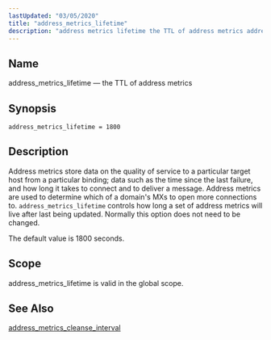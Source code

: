 ```yaml
---
lastUpdated: "03/05/2020"
title: "address_metrics_lifetime"
description: "address metrics lifetime the TTL of address metrics address metrics lifetime 1800 Address metrics store data on the quality of service to a particular target host from a particular binding data such as the time since the last failure and how long it takes to connect and to deliver a..."
---
```


<a name="conf.ref.address_metrics_lifetime"></a> 
## Name

address_metrics_lifetime — the TTL of address metrics

## Synopsis

`address_metrics_lifetime = 1800`

<a name="idp23362144"></a> 
## Description

Address metrics store data on the quality of service to a particular target host from a particular binding; data such as the time since the last failure, and how long it takes to connect and to deliver a message. Address metrics are used to determine which of a domain's MXs to open more connections to. `address_metrics_lifetime` controls how long a set of address metrics will live after last being updated. Normally this option does not need to be changed.

The default value is 1800 seconds.

<a name="idp23364960"></a> 
## Scope

address_metrics_lifetime is valid in the global scope.

<a name="idp23366496"></a> 
## See Also

[address_metrics_cleanse_interval](/momentum/4/config/ref-address-metrics-cleanse-interval)